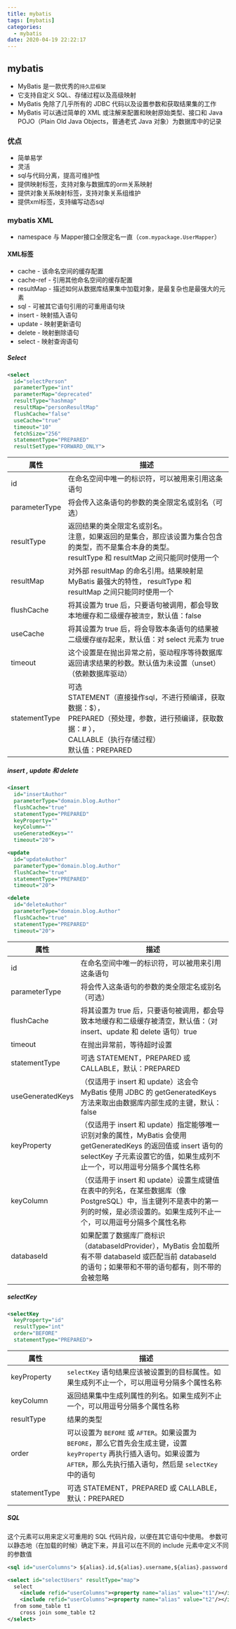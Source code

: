 ```yaml
---
title: mybatis
tags: [mybatis]
categories:
  - mybatis
date: 2020-04-19 22:22:17
---
```


## mybatis

* MyBatis 是一款优秀的`持久层框架`
* 它支持自定义 SQL、存储过程以及高级映射
* MyBatis 免除了几乎所有的 JDBC 代码以及设置参数和获取结果集的工作
* MyBatis 可以通过简单的 XML 或注解来配置和映射原始类型、接口和 Java POJO（Plain Old Java Objects，普通老式 Java 对象）为数据库中的记录



### 优点

* 简单易学
* 灵活
* sql与代码分离，提高可维护性
* 提供映射标签，支持对象与数据库的orm关系映射
* 提供对象关系映射标签，支持对象关系组维护
* 提供xml标签，支持编写动态sql

### mybatis XML

* namespace 与 Mapper接口全限定名一直（`com.mypackage.UserMapper`）

#### XML标签

* cache - 该命名空间的缓存配置
* cache-ref  - 引用其他命名空间的缓存配置
* resultMap - 描述如何从数据库结果集中加载对象，是最复杂也是最强大的元素
*  sql - 可被其它语句引用的可重用语句块
* insert - 映射插入语句
* update - 映射更新语句
* delete - 映射删除语句
* select - 映射查询语句

##### Select

```xml
<select
  id="selectPerson"
  parameterType="int"
  parameterMap="deprecated"
  resultType="hashmap"
  resultMap="personResultMap"
  flushCache="false"
  useCache="true"
  timeout="10"
  fetchSize="256"
  statementType="PREPARED"
  resultSetType="FORWARD_ONLY">
```

| 属性          | 描述                                                         |
| ------------- | ------------------------------------------------------------ |
| id            | 在命名空间中唯一的标识符，可以被用来引用这条语句             |
| parameterType | 将会传入这条语句的参数的类全限定名或别名（可选）             |
| resultType    | 返回结果的类全限定名或别名。 <br/>注意，如果返回的是集合，那应该设置为集合包含的类型，而不是集合本身的类型。<br/> resultType 和 resultMap 之间只能同时使用一个 |
| resultMap     | 对外部 resultMap 的命名引用。结果映射是 MyBatis 最强大的特性， resultType 和 resultMap 之间只能同时使用一个 |
| flushCache    | 将其设置为 true 后，只要语句被调用，都会导致本地缓存和二级缓存被`清空`，默认值：false |
| useCache      | 将其设置为 true 后，将会导致本条语句的结果被二级缓存`缓存`起来，默认值：对 select 元素为 true |
| timeout       | 这个设置是在抛出异常之前，驱动程序等待数据库返回请求结果的秒数。默认值为未设置（unset）（依赖数据库驱动） |
| statementType | 可选 <br />STATEMENT（直接操作sql，不进行预编译，获取数据：$），<br />PREPARED（预处理，参数，进行预编译，获取数据：# ），<br /> CALLABLE（执行存储过程）<br />默认值：PREPARED |

##### insert , update 和 delete

```xml
<insert
  id="insertAuthor"
  parameterType="domain.blog.Author"
  flushCache="true"
  statementType="PREPARED"
  keyProperty=""
  keyColumn=""
  useGeneratedKeys=""
  timeout="20">

<update
  id="updateAuthor"
  parameterType="domain.blog.Author"
  flushCache="true"
  statementType="PREPARED"
  timeout="20">

<delete
  id="deleteAuthor"
  parameterType="domain.blog.Author"
  flushCache="true"
  statementType="PREPARED"
  timeout="20">
```

| 属性             | 描述                                                         |
| ---------------- | ------------------------------------------------------------ |
| id               | 在命名空间中唯一的标识符，可以被用来引用这条语句             |
| parameterType    | 将会传入这条语句的参数的类全限定名或别名（可选）             |
| flushCache       | 将其设置为 true 后，只要语句被调用，都会导致本地缓存和二级缓存被清空，默认值：（对 insert、update 和 delete 语句）true |
| timeout          | 在抛出异常前，等待超时设置                                   |
| statementType    | 可选 STATEMENT，PREPARED 或 CALLABLE，默认：PREPARED         |
| useGeneratedKeys | （仅适用于 insert 和 update）这会令 MyBatis 使用 JDBC 的 getGeneratedKeys 方法来取出由数据库内部生成的主键，默认：false |
| keyProperty      | （仅适用于 insert 和 update）指定能够唯一识别对象的属性，MyBatis 会使用 getGeneratedKeys 的返回值或 insert 语句的 selectKey 子元素设置它的值，如果生成列不止一个，可以用逗号分隔多个属性名称 |
| keyColumn        | （仅适用于 insert 和 update）设置生成键值在表中的列名，在某些数据库（像 PostgreSQL）中，当主键列不是表中的第一列的时候，是必须设置的。如果生成列不止一个，可以用逗号分隔多个属性名称 |
| databaseId       | 如果配置了数据库厂商标识（databaseIdProvider），MyBatis 会加载所有不带 databaseId 或匹配当前 databaseId 的语句；如果带和不带的语句都有，则不带的会被忽略 |

##### selectKey

```xml
<selectKey
  keyProperty="id"
  resultType="int"
  order="BEFORE"
  statementType="PREPARED">
```

| 属性          | 描述                                                         |
| ------------- | ------------------------------------------------------------ |
| keyProperty   | `selectKey` 语句结果应该被设置到的目标属性。如果生成列不止一个，可以用逗号分隔多个属性名称 |
| keyColumn     | 返回结果集中生成列属性的列名。如果生成列不止一个，可以用逗号分隔多个属性名称 |
| resultType    | 结果的类型                                                   |
| order         | 可以设置为 `BEFORE` 或 `AFTER`。如果设置为 `BEFORE`，那么它首先会生成主键，设置 `keyProperty` 再执行插入语句。如果设置为 `AFTER`，那么先执行插入语句，然后是 `selectKey` 中的语句 |
| statementType | 可选 STATEMENT，PREPARED 或 CALLABLE，默认：PREPARED         |

##### SQL

这个元素可以用来定义可重用的 SQL 代码片段，以便在其它语句中使用。 参数可以静态地（在加载的时候）确定下来，并且可以在不同的 include 元素中定义不同的参数值

```xml
<sql id="userColumns"> ${alias}.id,${alias}.username,${alias}.password </sql>
```

```xml
<select id="selectUsers" resultType="map">
  select
    <include refid="userColumns"><property name="alias" value="t1"/></include>,
    <include refid="userColumns"><property name="alias" value="t2"/></include>
  from some_table t1
    cross join some_table t2
</select>
```



